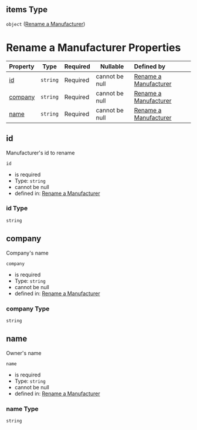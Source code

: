 ## items Type

`object` ([Rename a Manufacturer](generic-properties-root-addrename-manufacturers-properties-rename-manufacturer-rename-a-manufacturer.md))

# Rename a Manufacturer Properties

| Property            | Type     | Required | Nullable       | Defined by                                                                                                        |
| :------------------ | -------- | -------- | -------------- | :---------------------------------------------------------------------------------------------------------------- |
| [id](#id)           | `string` | Required | cannot be null | [Rename a Manufacturer](rename-manufacturer-properties-id.md "rename-manufacturer.json#/properties/id")           |
| [company](#company) | `string` | Required | cannot be null | [Rename a Manufacturer](rename-manufacturer-properties-company.md "rename-manufacturer.json#/properties/company") |
| [name](#name)       | `string` | Required | cannot be null | [Rename a Manufacturer](rename-manufacturer-properties-name.md "rename-manufacturer.json#/properties/name")       |

## id

Manufacturer's id to rename


`id`

-   is required
-   Type: `string`
-   cannot be null
-   defined in: [Rename a Manufacturer](rename-manufacturer-properties-id.md "rename-manufacturer.json#/properties/id")

### id Type

`string`

## company

Company's name


`company`

-   is required
-   Type: `string`
-   cannot be null
-   defined in: [Rename a Manufacturer](rename-manufacturer-properties-company.md "rename-manufacturer.json#/properties/company")

### company Type

`string`

## name

Owner's name


`name`

-   is required
-   Type: `string`
-   cannot be null
-   defined in: [Rename a Manufacturer](rename-manufacturer-properties-name.md "rename-manufacturer.json#/properties/name")

### name Type

`string`
